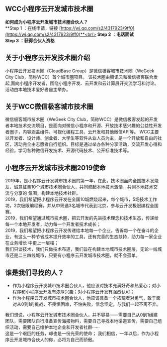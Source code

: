 ## WCC小程序云开发城市技术圈

**如何成为小程序云开发城市技术圈合伙人？**<br/>
        **Step 1 ：在线申请，链接 [https://wj.qq.com/s2/4317923/9ff0](https://wj.qq.com/s2/4317923/9ff0)**<br/>
        **Step 2 ：电话面试**<br/>
        **Step 3 ：获得合伙人资格**<br/>

## 关于小程序云开发技术圈介绍<br/>
小程序云开发技术圈（CloudBase Group）是微信极客城市技术圈（WeGeek City Club，简称WCC）首个城市圈项目。
该技术圈由腾讯云和微信极客联合发起,面向小程序开发者，围绕小程序开发、云开发和云计算展开交流学习和讨论。活动由本地技术爱好者自主举办。

## 关于WCC微信极客城市技术圈
微信极客城市技术圈（WeGeek City Club，简称WCC）是微信极客发起的开发者本地技术交流项目，是面向对微信小程序和开源、开放技术感兴趣的公益性开发者圈子，内容涵盖组件、可视化编程工具、云开发和其他微信API等。
WCC主要以开发者、设计师、创业者、大学生等软件从业人员为主，是一个开放和自由的社区，活动完全由志愿者自行组织。目标是通过举办各种分享活动，交流开发心得和经验，学习各种微信开发技术、开源代码技术、公开标准技术等。

## 小程序云开发城市技术圈2019使命
2019年，是小程序云开发城市技术圈的第一年，在此，技术圈面向全国技术发烧友，诚意征集10个城市技术圈合伙人，共同燃起本地技术激情，共创本地技术交流与分享的        氛围，构建本地技术社群。<br/>
2019，我们希望把小程序云开发在全国10城燃烧起来，每个城市，5场技术工作坊，2次极限编程赛，并从中筛选3名城市代表到北京，参与云开发极限编程全国赛。<br/>
2019，我们希望通过城市技术圈，把云开发的先进技术理念和技术生态，传递给每一个本地开发者，助力每一个开发者技术成长；<br/>
2019，我们希望把小程序云开发传递给本地每一个企业，告诉每一个在奋斗的企业，有这么一种节省成本提升效率的工具，还有完善的生态扶持，助力每一家企业在业务增长       中更上一层楼；<br/>
我们只谈技术，我们只做技术布道，我们旨在构建本地城市技术圈层，无论一线城市还是二三四线城市，只要有小程序云开发城市技术圈，就不会孤单。
## 谁是我们寻找的人？
- 作为小程序云开发城市技术圈合伙人，他应该对技术充满好奇和热爱心；对小程序和小程序云开发有浓厚兴趣；对小程序云开发有强烈认可；<br/>
- 作为小程序云开发城市技术圈合伙人，他应该具备一个拓荒者对勇气，敢于面对从0到1的挑战，不畏惧困难，不怕失败，信念坚定，与我们一起不离不弃。<br/>

我们想说，小程序云开发城市技术圈合伙人，并不容易——需要自己从0到1组建团队，需要团队自行准备宣传海报物料，需要自己寻找本地渠道宣传，需要自己组织活动，需要自己维护本地企业和开发者社群······<br/>
这是一个艰巨的任务，却也是一份光荣的使命； 我们相信，一年以后，作为小程序云开发城市合伙人的你，必将为自己而骄傲。

